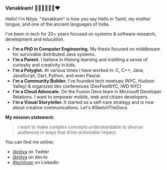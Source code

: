 ### Vanakkam! 👋🏽👩🏽‍💻🔥♥️

Hello! I'm Nitya. 
"Vanakkam" is how you say Hello in Tamil, my mother tongue, and one of the ancient languages of India.

I've been in tech for 20+ years focused on systems & software research, development and education.

 * **I'm a PhD in Computer Engineering.** My thesis focused on middleware for survivable distributed Java systems.
 * **I'm a Parent.** I believe in lifelong learning and instilling a sense of curiosity and creativity in kids.
 * **I'm a Polyglot.** At various times I have worked in: C, C++, Java, JavaScript, Dart, Python, and even Pascal.
 * **I'm a Community Builder.** I've founded tech meetups (NYC, Hudson Valley) & organized dev conferences (DevFestNYC, IWD NYC)
 * **I'm a Cloud Advocate.** On the Fusion Devs team in Microsoft Developer Relations. I want to empower mobile, web and citizen developers.
 * **I'm a Visual Storyteller.** It started as a self-care strategy and is now about creative communications. Let's #SketchTheDocs 

**My mission statement:** 
> I want to make _complex_ concepts understandable to _diverse_ audiences in ways that drive _actionable_ impact.

You can find me online:
 - [@nitya](https://www.twitter.com/nitya) on Twitter
 - [@nitya](https://dev.to/nitya) on dev.to
 - [#in/nityan](https://www.linkedin.com/in/nityan) on LinkedIn


<!--
**nitya/nitya** is a ✨ _special_ ✨ repository because its `README.md` (this file) appears on your GitHub profile.

Here are some ideas to get you started:

- 🔭 I’m currently working on ...
- 🌱 I’m currently learning ...
- 👯 I’m looking to collaborate on ...
- 🤔 I’m looking for help with ...
- 💬 Ask me about ...
- 📫 How to reach me: ...
- 😄 Pronouns: ...
- ⚡ Fun fact: ...
-->
